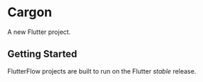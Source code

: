 # Cargon

A new Flutter project.

## Getting Started

FlutterFlow projects are built to run on the Flutter _stable_ release.
